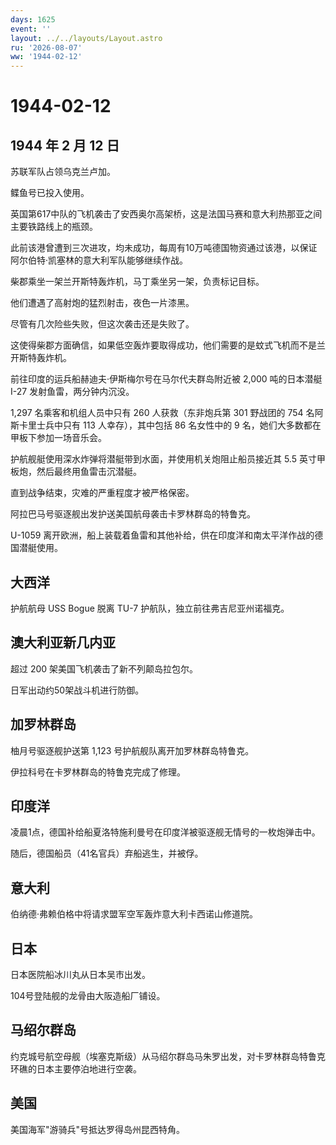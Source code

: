 ```yaml
---
days: 1625
event: ''
layout: ../../layouts/Layout.astro
ru: '2026-08-07'
ww: '1944-02-12'
---
```


# 1944-02-12

## 1944 年 2 月 12 日

苏联军队占领乌克兰卢加。

鲽鱼号已投入使用。

英国第617中队的飞机袭击了安西奥尔高架桥，这是法国马赛和意大利热那亚之间主要铁路线上的瓶颈。

此前该港曾遭到三次进攻，均未成功，每周有10万吨德国物资通过该港，以保证阿尔伯特·凯塞林的意大利军队能够继续作战。

柴郡乘坐一架兰开斯特轰炸机，马丁乘坐另一架，负责标记目标。

他们遭遇了高射炮的猛烈射击，夜色一片漆黑。

尽管有几次险些失败，但这次袭击还是失败了。

这使得柴郡方面确信，如果低空轰炸要取得成功，他们需要的是蚊式飞机而不是兰开斯特轰炸机。

前往印度的运兵船赫迪夫·伊斯梅尔号在马尔代夫群岛附近被 2,000 吨的日本潜艇
I-27 发射鱼雷，两分钟内沉没。

1,297 名乘客和机组人员中只有 260 人获救（东非炮兵第 301 野战团的 754
名阿斯卡里士兵中只有 113 人幸存），其中包括 86 名女性中的 9
名，她们大多数都在甲板下参加一场音乐会。

护航舰艇使用深水炸弹将潜艇带到水面，并使用机关炮阻止船员接近其 5.5
英寸甲板炮，然后最终用鱼雷击沉潜艇。

直到战争结束，灾难的严重程度才被严格保密。

阿拉巴马号驱逐舰出发护送美国航母袭击卡罗林群岛的特鲁克。

U-1059
离开欧洲，船上装载着鱼雷和其他补给，供在印度洋和南太平洋作战的德国潜艇使用。

## 大西洋

护航航母 USS Bogue 脱离 TU-7 护航队，独立前往弗吉尼亚州诺福克。

## 澳大利亚新几内亚

超过 200 架美国飞机袭击了新不列颠岛拉包尔。

日军出动约50架战斗机进行防御。

## 加罗林群岛

柚月号驱逐舰护送第 1,123 号护航舰队离开加罗林群岛特鲁克。

伊拉科号在卡罗林群岛的特鲁克完成了修理。

## 印度洋

凌晨1点，德国补给船夏洛特施利曼号在印度洋被驱逐舰无情号的一枚炮弹击中。

随后，德国船员（41名官兵）弃船逃生，并被俘。

## 意大利

伯纳德·弗赖伯格中将请求盟军空军轰炸意大利卡西诺山修道院。

## 日本

日本医院船冰川丸从日本吴市出发。

104号登陆舰的龙骨由大阪造船厂铺设。

## 马绍尔群岛

约克城号航空母舰（埃塞克斯级）从马绍尔群岛马朱罗出发，对卡罗林群岛特鲁克环礁的日本主要停泊地进行空袭。

## 美国

美国海军"游骑兵"号抵达罗得岛州昆西特角。